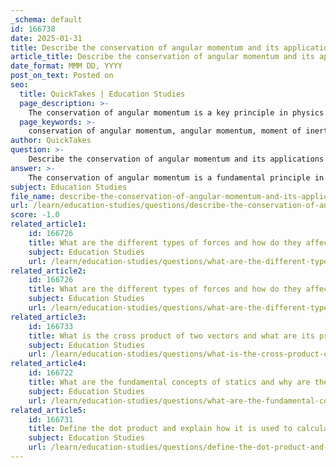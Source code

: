 ```yaml
---
_schema: default
id: 166738
date: 2025-01-31
title: Describe the conservation of angular momentum and its applications in rotational motion.
article_title: Describe the conservation of angular momentum and its applications in rotational motion.
date_format: MMM DD, YYYY
post_on_text: Posted on
seo:
  title: QuickTakes | Education Studies
  page_description: >-
    The conservation of angular momentum is a key principle in physics stating that the total angular momentum of a closed system remains constant without external torques. It has applications in fields like dynamics, engineering, and sports.
  page_keywords: >-
    conservation of angular momentum, angular momentum, moment of inertia, angular velocity, closed system, rotational motion, torque, dynamics, kinematics, engineering applications, figure skater, celestial bodies, sports performance
author: QuickTakes
question: >-
    Describe the conservation of angular momentum and its applications in rotational motion.
answer: >-
    The conservation of angular momentum is a fundamental principle in physics that states that the total angular momentum of a closed system remains constant if no external torques act on it. Angular momentum (L) is defined as the product of an object's moment of inertia (I) and its angular velocity (ω), expressed mathematically as:\n\n$$\nL = I \cdot \omega\n$$\n\n### Key Concepts\n\n1. **Moment of Inertia (I)**: This is a measure of an object's resistance to changes in its rotational motion, depending on the mass distribution relative to the axis of rotation.\n\n2. **Angular Velocity (ω)**: This represents how quickly an object rotates around an axis, typically measured in radians per second.\n\n3. **Closed System**: A system where no external forces or torques are acting. In such systems, the internal interactions do not affect the total angular momentum.\n\n### Conservation Principle\n\nThe conservation of angular momentum can be observed in various scenarios, such as:\n\n- **Spinning Figure Skater**: When a figure skater pulls in their arms while spinning, they reduce their moment of inertia. To conserve angular momentum, their angular velocity increases, causing them to spin faster.\n\n- **Planets and Stars**: In astrophysics, the conservation of angular momentum explains the rotation of celestial bodies. As gas clouds collapse to form stars, they spin faster due to the conservation of angular momentum.\n\n### Applications in Rotational Motion\n\n1. **Calculating Torque**: The torque (τ) produced by a force (F) acting at a distance (r) from the pivot point is given by the cross product:\n\n$$\n\mathbf{M} = \mathbf{r} \times \mathbf{F}\n$$\n\nThis relationship is crucial in understanding how forces cause rotational motion.\n\n2. **Dynamics and Kinematics**: Angular momentum is essential in analyzing the motion of rotating bodies. It helps predict how objects will behave under various forces and torques.\n\n3. **Engineering Applications**: In mechanical systems, the conservation of angular momentum is used to design rotating machinery, such as flywheels and gyroscopes, which rely on stable rotational motion.\n\n4. **Sports and Human Movement**: Understanding angular momentum allows athletes to optimize their performance by manipulating their body positions during spins and jumps.\n\n### Conclusion\n\nThe conservation of angular momentum is a powerful concept that applies to a wide range of physical phenomena, from everyday activities to complex engineering systems. By understanding how angular momentum behaves, we can predict and analyze the rotational motion of objects in various contexts.
subject: Education Studies
file_name: describe-the-conservation-of-angular-momentum-and-its-applications-in-rotational-motion.md
url: /learn/education-studies/questions/describe-the-conservation-of-angular-momentum-and-its-applications-in-rotational-motion
score: -1.0
related_article1:
    id: 166726
    title: What are the different types of forces and how do they affect the equilibrium of a system?
    subject: Education Studies
    url: /learn/education-studies/questions/what-are-the-different-types-of-forces-and-how-do-they-affect-the-equilibrium-of-a-system
related_article2:
    id: 166726
    title: What are the different types of forces and how do they affect the equilibrium of a system?
    subject: Education Studies
    url: /learn/education-studies/questions/what-are-the-different-types-of-forces-and-how-do-they-affect-the-equilibrium-of-a-system
related_article3:
    id: 166733
    title: What is the cross product of two vectors and what are its properties?
    subject: Education Studies
    url: /learn/education-studies/questions/what-is-the-cross-product-of-two-vectors-and-what-are-its-properties
related_article4:
    id: 166722
    title: What are the fundamental concepts of statics and why are they important in mechanics?
    subject: Education Studies
    url: /learn/education-studies/questions/what-are-the-fundamental-concepts-of-statics-and-why-are-they-important-in-mechanics
related_article5:
    id: 166731
    title: Define the dot product and explain how it is used to calculate scalar products.
    subject: Education Studies
    url: /learn/education-studies/questions/define-the-dot-product-and-explain-how-it-is-used-to-calculate-scalar-products
---
```


&nbsp;